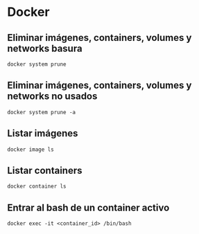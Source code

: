 # Docker

## Eliminar imágenes, containers, volumes y networks basura
`docker system prune`

## Eliminar imágenes, containers, volumes y networks no usados
`docker system prune -a`

## Listar imágenes
`docker image ls`

## Listar containers
`docker container ls`

## Entrar al bash de un container activo
`docker exec -it <container_id> /bin/bash`
